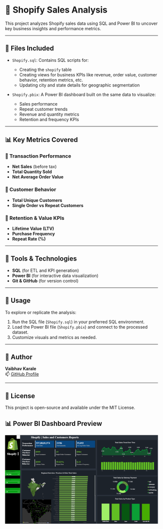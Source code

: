 # 🛒 Shopify Sales Analysis

This project analyzes Shopify sales data using SQL and Power BI to uncover key business insights and performance metrics.

---

## 📁 Files Included

- `Shopify.sql`: Contains SQL scripts for:
  - Creating the `shopify` table
  - Creating views for business KPIs like revenue, order value, customer behavior, retention metrics, etc.
  - Updating city and state details for geographic segmentation

- `Shopify.pbix`: A Power BI dashboard built on the same data to visualize:
  - Sales performance
  - Repeat customer trends
  - Revenue and quantity metrics
  - Retention and frequency KPIs

---

## 📊 Key Metrics Covered

### 🧾 Transaction Performance
- **Net Sales** (before tax)
- **Total Quantity Sold**
- **Net Average Order Value**

### 👥 Customer Behavior
- **Total Unique Customers**
- **Single Order vs Repeat Customers**

### 🔁 Retention & Value KPIs
- **Lifetime Value (LTV)**
- **Purchase Frequency**
- **Repeat Rate (%)**

---

## 🧰 Tools & Technologies

- **SQL** (for ETL and KPI generation)
- **Power BI** (for interactive data visualization)
- **Git & GitHub** (for version control)

---

## 📌 Usage

To explore or replicate the analysis:
1. Run the SQL file (`Shopify.sql`) in your preferred SQL environment.
2. Load the Power BI file (`Shopify.pbix`) and connect to the processed dataset.
3. Customize visuals and metrics as needed.

---

## 🙌 Author

**Vaibhav Karale**  
📫 [GitHub Profile](https://github.com/VAIBHAVKARALE1011)

---

## 📃 License

This project is open-source and available under the MIT License.

## 📊 Power BI Dashboard Preview

![Dashboard Preview](dashboard_preview.png)

